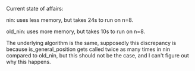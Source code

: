 Current state of affairs: 

nin: uses less memory, but takes 24s to run on n=8.

old_nin: uses more memory, but takes 10s to run on n=8.

The underlying algorithm is the same, supposedly this discrepancy is because is_general_position gets called twice as many times in nin compared to old_nin, but this should not be the case, and I can't figure out why this happens.
